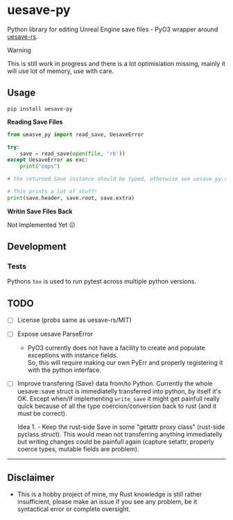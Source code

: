 # uesave-py

Python library for editing Unreal Engine save files - PyO3 wrapper around [uesave-rs](https://github.com/trumank/uesave-rs).

> [!WARNING]  
> This is still work in progress and there is a lot optimisiation missing, mainly it will use lot of memory, use with care.

## Usage

`pip install uesave-py`

**Reading Save Files**

```py
from ueasve_py import read_save, UesaveError

try:
    save = read_save(open(file, 'rb'))
except UesaveError as exc:
    print("oops")

# the returned Save instance should be typed, otherwise see uesave_py.save

# This prints a lot of stuff!
print(save.header, save.root, save.extra)
```

**Writin Save Files Back**

Not Implemented Yet ☹️

## Development

### Tests

Pythons `tox` is used to run pytest across multiple python versions.

## TODO

- [ ] License (probs same as uesave-rs/MIT)
- [ ] Expose uesave ParseError
  - PyO3 currently does not have a facility to create and populate exceptions with instance fields.  
    So, this will require making our own PyErr and properly registering it with the python interface.
- [ ] Improve transfering (Save) data from/to Python.
  Currently the whole uesave::save struct is immediatelly transferred into python, by itself it's OK.
  Except when/if implementing `write_save` it might get painfull really quick because of all the type coercion/conversion back to rust (and it must be correct).

  Idea 1. - Keep the rust-side Save in some "getattr proxy class" (rust-side pyclass struct).
  This would mean not transferring anything immediatelly but writing changes could be painfull again (capture setattr, properly coerce types, mutable fields are problem).

--- 

## Disclaimer

- This is a hobby project of mine, my Rust knowledge is still rather insufficient, 
  please make an issue if you see any problem, be it syntactical error or complete oversight.
